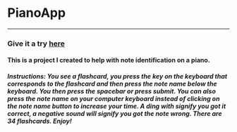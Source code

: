 # PianoApp
--------
### Give it a try [here](http://devbenjamin.com/sites/pianoapp/index.html)
#### This is a project I created to help with note identification on a piano.
##### Instructions: You see a flashcard, you press the key on the keyboard that corresponds to the flashcard and then press the note name below the keyboard. You then press the spacebar or press submit. You can also press the note name on your computer keyboard instead of clicking on the note name button to increase your time. A ding with signify you got it correct, a negative sound will signify you got the note wrong. There are 34 flashcards. Enjoy!
